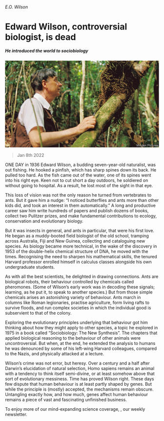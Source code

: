 ###### E.O. Wilson

# Edward Wilson, controversial biologist, is dead 

##### He introduced the world to sociobiology 

![image](images/20220108_stp002.jpg) 

> Jan 8th 2022 

ONE DAY in 1936 Edward Wilson, a budding seven-year-old naturalist, was out fishing. He hooked a pinfish, which has sharp spines down its back. He pulled too hard. As the fish came out of the water, one of its spines went into his right eye. Keen not to cut short a day outdoors, he soldiered on without going to hospital. As a result, he lost most of the sight in that eye.

This loss of vision was not the only reason he turned from vertebrates to ants. But it gave him a nudge: “I noticed butterflies and ants more than other kids did, and took an interest in them automatically.” A long and productive career saw him write hundreds of papers and publish dozens of books, collect two Pulitzer prizes, and make fundamental contributions to ecology, conservation and evolutionary biology.


But it was insects in general, and ants in particular, that were his first love. He began as a muddy-booted field biologist of the old school, tramping across Australia, Fiji and New Guinea, collecting and cataloguing new species. As biology became more technical, in the wake of the discovery in 1953 of the double-helix chemical structure of DNA, he moved with the times. Recognising the need to sharpen his mathematical skills, the tenured Harvard professor enrolled himself in calculus classes alongside his own undergraduate students.

As with all the best scientists, he delighted in drawing connections. Ants are biological robots, their behaviour controlled by chemicals called pheromones. (Some of Wilson’s early work was in decoding these signals; learning, as he put it, to speak to another species.) But from those simple chemicals arises an astonishing variety of behaviour. Ants march in columns like Roman legionaries, practise agriculture, form living rafts to survive floods, and run complex societies in which the individual good is subservient to that of the colony.

Exploring the evolutionary principles underlying that behaviour got him thinking about how they might apply to other species, a topic he explored in 1975 in a book called “Sociobiology: The New Synthesis”. The chapters that applied biological reasoning to the behaviour of other animals were uncontroversial. But when, at the end, he extended the analysis to humans he was denounced by some of his left-wing Harvard colleagues, compared to the Nazis, and physically attacked at a lecture.

Wilson’s crime was not error, but heresy. Over a century and a half after Darwin’s elucidation of natural selection, Homo sapiens remains an animal with a tendency to think itself semi-divine, or at least somehow above that sort of evolutionary messiness. Time has proved Wilson right. These days few dispute that human behaviour is at least partly shaped by genes. But while the principle is (mostly) accepted, the mechanisms remain obscure. Untangling exactly how, and how much, genes affect human behaviour remains a piece of vast and fascinating unfinished business.

To enjoy more of our mind-expanding science coverage, , our weekly newsletter.

